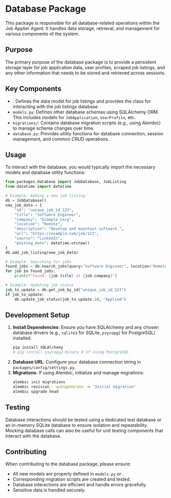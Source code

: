 # Database Package

This package is responsible for all database-related operations within the Job Applier Agent. It handles data storage, retrieval, and management for various components of the system.

## Purpose

The primary purpose of the database package is to provide a persistent storage layer for job application data, user profiles, scraped job listings, and any other information that needs to be stored and retrieved across sessions.

## Key Components

- <mcfile name="job_data_model.py" path="packages/database/job_data_model.py"></mcfile>: Defines the data model for job listings and provides the <mcsymbol name="JobDatabase" filename="job_data_model.py" path="packages/database/job_data_model.py" startline="20" type="class"></mcsymbol> class for interacting with the job listings database.
- `models.py`: Defines other database schemas using SQLAlchemy ORM. This includes models for `JobApplication`, `UserProfile`, etc.
- `migrations/`: Contains database migration scripts (e.g., using Alembic) to manage schema changes over time.
- `database.py`: Provides utility functions for database connection, session management, and common CRUD operations.

## Usage

To interact with the database, you would typically import the necessary models and database utility functions:

```python
from packages.database import JobDatabase, JobListing
from datetime import datetime

# Example: Adding a new job listing
db = JobDatabase()
new_job_data = {
    "id": "unique_job_id_123",
    "title": "Software Engineer",
    "company": "Example Corp",
    "location": "Remote",
    "description": "Develop and maintain software.",
    "url": "https://example.com/job/123",
    "source": "LinkedIn",
    "posting_date": datetime.utcnow()
}
db.add_job_listing(new_job_data)

# Example: Searching for jobs
found_jobs = db.search_jobs(query="Software Engineer", location="Remote")
for job in found_jobs:
    print(f"Found: {job.title} at {job.company}")

# Example: Updating job status
job_to_update = db.get_job_by_id("unique_job_id_123")
if job_to_update:
    db.update_job_status(job_to_update.id, "Applied")
```

## Development Setup

1. **Install Dependencies**: Ensure you have SQLAlchemy and any chosen database drivers (e.g., `sqlite3` for SQLite, `psycopg2` for PostgreSQL) installed.
   ```bash
   pip install SQLAlchemy
   # pip install psycopg2-binary # if using PostgreSQL
   ```
2. **Database URL**: Configure your database connection string in `packages/config/settings.py`.
3. **Migrations**: If using Alembic, initialize and manage migrations:
   ```bash
   alembic init migrations
   alembic revision --autogenerate -m "Initial migration"
   alembic upgrade head
   ```

## Testing

Database interactions should be tested using a dedicated test database or an in-memory SQLite database to ensure isolation and repeatability. Mocking database calls can also be useful for unit testing components that interact with the database.

## Contributing

When contributing to the database package, please ensure:
- All new models are properly defined in `models.py` or <mcfile name="job_data_model.py" path="packages/database/job_data_model.py"></mcfile>.
- Corresponding migration scripts are created and tested.
- Database interactions are efficient and handle errors gracefully.
- Sensitive data is handled securely.